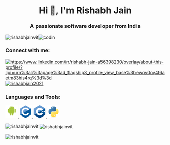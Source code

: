 <h1 align="center">Hi 👋, I'm Rishabh Jain</h1>
<h3 align="center">A passionate software developer from India</h3>
<img align="right"alt="codin" width="400" src="https://www.google.com/imgres?imgurl=https%3A%2F%2Fwpengine.com%2Fwp-content%2Fuploads%2F2019%2F10%2Fshutterstock_2056165910-1024x465.jpg&tbnid=0XeJkIGfmGhAEM&vet=12ahUKEwjngvybt7eEAxXGlGMGHQ6BAaoQMygqegUIARDhAQ..i&imgrefurl=https%3A%2F%2Fwpengine.com%2Fresources%2Fcss-animation-wordpress%2F&docid=03H7OtmhJkLWqM&w=1024&h=465&q=animated%20images%20for%20coding&ved=2ahUKEwjngvybt7eEAxXGlGMGHQ6BAaoQMygqegUIARDhAQ">


<p align="left"> <img src="https://komarev.com/ghpvc/?username=rishabhjainvit&label=Profile%20views&color=0e75b6&style=flat" alt="rishabhjainvit" /> </p>

<h3 align="left">Connect with me:</h3>
<p align="left">
<a href="https://linkedin.com/in/https://www.linkedin.com/in/rishabh-jain-a56398230/overlay/about-this-profile/?lipi=urn%3ali%3apage%3ad_flagship3_profile_view_base%3bewqv0oy4t6aetm83his4rq%3d%3d" target="blank"><img align="center" src="https://raw.githubusercontent.com/rahuldkjain/github-profile-readme-generator/master/src/images/icons/Social/linked-in-alt.svg" alt="https://www.linkedin.com/in/rishabh-jain-a56398230/overlay/about-this-profile/?lipi=urn%3ali%3apage%3ad_flagship3_profile_view_base%3bewqv0oy4t6aetm83his4rq%3d%3d" height="30" width="40" /></a>
<a href="https://auth.geeksforgeeks.org/user/rishabhjain2021" target="blank"><img align="center" src="https://raw.githubusercontent.com/rahuldkjain/github-profile-readme-generator/master/src/images/icons/Social/geeks-for-geeks.svg" alt="rishabhjain2021" height="30" width="40" /></a>
</p>

<h3 align="left">Languages and Tools:</h3>
<p align="left"> <a href="https://developer.android.com" target="_blank" rel="noreferrer"> <img src="https://raw.githubusercontent.com/devicons/devicon/master/icons/android/android-original-wordmark.svg" alt="android" width="40" height="40"/> </a> <a href="https://www.cprogramming.com/" target="_blank" rel="noreferrer"> <img src="https://raw.githubusercontent.com/devicons/devicon/master/icons/c/c-original.svg" alt="c" width="40" height="40"/> </a> <a href="https://www.w3schools.com/cpp/" target="_blank" rel="noreferrer"> <img src="https://raw.githubusercontent.com/devicons/devicon/master/icons/cplusplus/cplusplus-original.svg" alt="cplusplus" width="40" height="40"/> </a> <a href="https://www.python.org" target="_blank" rel="noreferrer"> <img src="https://raw.githubusercontent.com/devicons/devicon/master/icons/python/python-original.svg" alt="python" width="40" height="40"/> </a> </p>

<p><img align="left" src="https://github-readme-stats.vercel.app/api/top-langs?username=rishabhjainvit&show_icons=true&locale=en&layout=compact" alt="rishabhjainvit" /></p>

<p>&nbsp;<img align="center" src="https://github-readme-stats.vercel.app/api?username=rishabhjainvit&show_icons=true&locale=en" alt="rishabhjainvit" /></p>

<p><img align="center" src="https://github-readme-streak-stats.herokuapp.com/?user=rishabhjainvit&" alt="rishabhjainvit" /></p>
